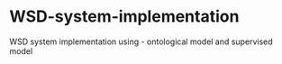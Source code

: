 # WSD-system-implementation
WSD system implementation using - ontological model and supervised model

